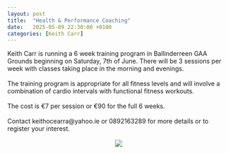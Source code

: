 ```yaml
---
layout: post
title:  "Health & Performance Coaching"
date:   2025-05-09 22:30:00 +0100
categories: [Keith Carr]
---
```

<div>Keith Carr is running a 6 week training program in Ballinderreen GAA Grounds beginning on Saturday, 7th of June. There will be 3 sessions per week with classes taking place in the morning and evenings.</div><div><br /></div><div>The training program is appropriate for all fitness levels and will involve a combination of cardio intervals with functional fitness workouts.</div><div><br /></div><div>The cost is €7 per session or €90 for the full 6 weeks.</div><div><br /></div><div>Contact keithocearra@yahoo.ie or 0892163289 for more details or to register your interest.</div><div><br /></div><div class="separator" style="clear: both; text-align: center;"><a href="https://blogger.googleusercontent.com/img/b/R29vZ2xl/AVvXsEhe-YbZf4jq5Rkblm0SzY_ug88ip8s6CVx9R-f5n56w1oyr0E1pfHEVa5wiQCcW406Wl9rS45TRWvsk3Z4kXnqKE4TeRfCYMyepokdnGOWIzJQimGW3bFlyP30ApWCVTRYzsu3LTHNginarf9gLYdsT7pvmvrQAuJTApXr2X5_AaaCiII1kY84KP7FjeSKm/s1600/PHOTO-2025-05-08-12-47-06.jpg" style="margin-left: 1em; margin-right: 1em;"><img border="0" data-original-height="1600" data-original-width="1131" src="https://blogger.googleusercontent.com/img/b/R29vZ2xl/AVvXsEhe-YbZf4jq5Rkblm0SzY_ug88ip8s6CVx9R-f5n56w1oyr0E1pfHEVa5wiQCcW406Wl9rS45TRWvsk3Z4kXnqKE4TeRfCYMyepokdnGOWIzJQimGW3bFlyP30ApWCVTRYzsu3LTHNginarf9gLYdsT7pvmvrQAuJTApXr2X5_AaaCiII1kY84KP7FjeSKm/s16000/PHOTO-2025-05-08-12-47-06.jpg" /></a></div>